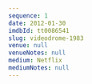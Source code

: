 ```yaml
---
sequence: 1
date: 2012-01-30
imdbId: tt0086541
slug: videodrome-1983
venue: null
venueNotes: null
medium: Netflix
mediumNotes: null
---
```


